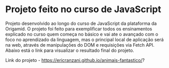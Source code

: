 # Projeto feito no curso de JavaScript

Projeto desenvolvido ao longo do curso de JavaScript da plataforma da Origamid.
O projeto foi feito para exemplificar todos os ensinamentos explicado no curso quem começa no básico e vai ate o avançado com o foco no aprendizado da linguagem, mas o principal local de aplicação será na web, através de manipulações do DOM e requisições via Fetch API. Abaixo está o link para visualizar o resultado final do projeto.

Link do projeto - https://ericranzani.github.io/animais-fantastico/?
